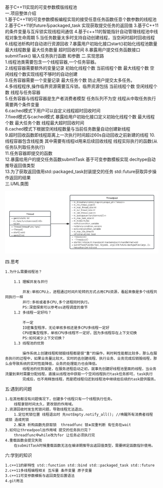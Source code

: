 基于C++11实现的可变参数模版线程池   
一.项目整体介绍                                                                                                                             
    1.基于C++11的可变参数模板编程实现的接受任意任务函数任意个数参数的线程池
    2.基于C++11的future与packaged_task 实现获取提交任务的返回值
    3.基于C++11的条件变量与互斥锁实现线程间通信
    4.基于c++11的智能指针自动管理线程池中线程对象生命周期
    5.当任务数量太多时支持自动创建线程，当空闲时超时回收线程
    6.线程池析构时自动进行资源回收
    7.暴露用户初始化接口start()初始化线程池数量 最大线程数量 最大任务数量 超时回收时间 
    8.暴露用户提交任务函数接口submitTask() 输入任务执行函数 和参数
二.实现思路         
    1.线程池类需要包含一个线程容器,一个任务容器。   
    2.线程容器需要额外的变量记录 初始化线程个数 当前线程个数 最大线程个数 空闲线程个数实现线程不够时的自动创建  
    3.任务容器需要一个变量记录 最大任务个数 防止用户提交太多任务。  
    4.多线程程序,操作临界资源需要互斥锁。临界资源包括 当前线程个数 空闲线程个数 线程与任务容器  
    5.任务容器与线程容器是生产者消费者模型 任务队列不为空 线程从中取任务执行 需要两个条件变量   
    6.cached模式下用户可以自定义线程超时回收时间    
    7.fixed模式与cached模式 暴露给用户初始化接口定义初始化线程个数 最大线程个数 最大任务个数 线程最大超时回收时间   
    8.cached模式下根据空闲线程数量与当前任务数量自动创建新线程  
    9.超时回收函数即线程距离上一次执行时间超过60s自动回收之前新建的线程 
    10.线程容器包含线程类 其中需要有线程id用来后续回收线程 线程实际执行的函数(从任务队列取任务执行)     
    11.任务容器即提交的函数     
    12.暴露给用户的提交任务函数submitTask 基于可变参数模板实现  decltype自动推导返回值类型  
    13.为了获取返回值用std::packaged_task封装提交的任务 std::future获取异步操作返回的结果   
三.UML类图      

  ![picture](./可变参数模版线程池.png)  

四.思考

    1.为什么需要线程池？
	
        1.1 理解并发与并行 
		
            并发:单核CPU上，进程通过时间片轮转的方式占用CPU资源，看起来像是多个线程共同执行一样
            并行:多核或者多CPU,多个进程同时执行。
            PS:深度探索可以参考os进程调度的章节
        1.2 多线程一定好吗？
		
            不一定
            IO密集型程序，无论单核多核还是多CPU多线程一定好
            CPU密集型程序，单核CPU多线程不一定好，因为多线程存在上下文切换
            PS:如何减少上下文切换？
        1.3 线程池的优势
		
            操作系统上创建线程和销毁线程都是很"重"的操作，耗时耗性能都比较多，那么在服务执行的过程中，如果业务量比较大，实时的去创建线程、执行业务、业务完成后销毁线程，那么会导致系统的实时性能降低，业务的处理能力也会降低。
            线程池的优势就是，在服务进程启动之初，就事先创建好线程池里面的线程，当业务流量到来时需要分配线程，直接从线程池中获取一个空闲线程执行task任务即可，task执行
            完成后，也不用释放线程，而是把线程归还到线程池中继续给后续的task提供服务。
五:遇到的问题

    1.在其他都没有问题情况下，创建多个线程只有一个线程执行任务。
        线程拿锁时间太久，更改锁的作用域。
    2.资源回收时发生死锁问题，导致线程无法退出。
        1.定位死锁位置 线程退出时 先notEmpty.notify_all(); //唤醒所有消费者线程 或锁 造成死锁
        2.解决 析构函数先获取锁  threadfunc 锁➕双重判断 有任务在wait
    3.如何让threadpool出作用域 提交的任务执行完？
        threadfunc中while改为for 让任务必须执行完
    4.重载函数会提交失败
        在submitTask时候重载函数无法在编译期推导出返回值类型，需要绑定函数指针使用。
六:学到的知识

    1.c++11的新特性 std::function std::bind std::packaged_task std::future 
    2.c++11多线程编程相关 互斥量 条件变量 原子变量
    3.c++11可变参数模板与返回类型后置语法
    4.git用法
